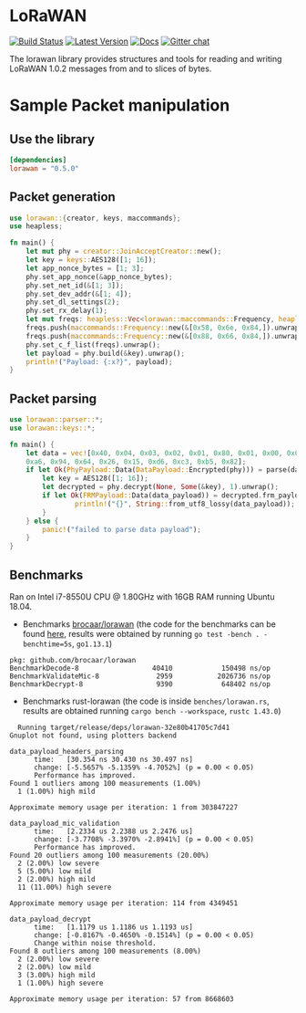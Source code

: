 # LoRaWAN

[![Build Status](https://travis-ci.org/ivajloip/rust-lorawan.svg?branch=master)](https://travis-ci.org/ivajloip/rust-lorawan)
[![Latest Version]][crates.io]
[![Docs]][doc.rs]
[![Gitter chat](https://badges.gitter.im/Join%20Chat.svg)](https://gitter.im/rust-lorawan/lorawan)

The lorawan library provides structures and tools for reading and writing
LoRaWAN 1.0.2 messages from and to slices of bytes.

# Sample Packet manipulation

## Use the library

```toml
[dependencies]
lorawan = "0.5.0"
```

## Packet generation

```rust
use lorawan::{creator, keys, maccommands};
use heapless;

fn main() {
    let mut phy = creator::JoinAcceptCreator::new();
    let key = keys::AES128([1; 16]);
    let app_nonce_bytes = [1; 3];
    phy.set_app_nonce(&app_nonce_bytes);
    phy.set_net_id(&[1; 3]);
    phy.set_dev_addr(&[1; 4]);
    phy.set_dl_settings(2);
    phy.set_rx_delay(1);
    let mut freqs: heapless::Vec<lorawan::maccommands::Frequency, heapless::consts::U256> = heapless::Vec::new();
    freqs.push(maccommands::Frequency::new(&[0x58, 0x6e, 0x84,]).unwrap()).unwrap();
    freqs.push(maccommands::Frequency::new(&[0x88, 0x66, 0x84,]).unwrap()).unwrap();
    phy.set_c_f_list(freqs).unwrap();
    let payload = phy.build(&key).unwrap();
    println!("Payload: {:x?}", payload);
}
```

## Packet parsing

```rust
use lorawan::parser::*;
use lorawan::keys::*;

fn main() {
    let data = vec![0x40, 0x04, 0x03, 0x02, 0x01, 0x80, 0x01, 0x00, 0x01,
    0xa6, 0x94, 0x64, 0x26, 0x15, 0xd6, 0xc3, 0xb5, 0x82];
    if let Ok(PhyPayload::Data(DataPayload::Encrypted(phy))) = parse(data) {
        let key = AES128([1; 16]);
        let decrypted = phy.decrypt(None, Some(&key), 1).unwrap();
        if let Ok(FRMPayload::Data(data_payload)) = decrypted.frm_payload() {
                println!("{}", String::from_utf8_lossy(data_payload));
        }
    } else {
        panic!("failed to parse data payload");
    }
}
```

## Benchmarks

Ran on Intel i7-8550U CPU @ 1.80GHz with 16GB RAM running Ubuntu 18.04.

* Benchmarks [brocaar/lorawan][4] (the code for the benchmarks can be found
  [here][3], results were obtained by running `go test -bench . -benchtime=5s`,
  `go1.13.1`)

```
pkg: github.com/brocaar/lorawan
BenchmarkDecode-8                  40410            150498 ns/op
BenchmarkValidateMic-8              2959           2026736 ns/op
BenchmarkDecrypt-8                  9390            648402 ns/op
```

* Benchmarks rust-lorawan (the code is inside `benches/lorawan.rs`, results are
  obtained running `cargo bench --workspace`, `rustc 1.43.0`)

```
  Running target/release/deps/lorawan-32e80b41705c7d41
Gnuplot not found, using plotters backend

data_payload_headers_parsing
      time:   [30.354 ns 30.430 ns 30.497 ns]
      change: [-5.5657% -5.1359% -4.7052%] (p = 0.00 < 0.05)
      Performance has improved.
Found 1 outliers among 100 measurements (1.00%)
  1 (1.00%) high mild

Approximate memory usage per iteration: 1 from 303847227

data_payload_mic_validation
      time:   [2.2334 us 2.2388 us 2.2476 us]
      change: [-3.7708% -3.3970% -2.8941%] (p = 0.00 < 0.05)
      Performance has improved.
Found 20 outliers among 100 measurements (20.00%)
  2 (2.00%) low severe
  5 (5.00%) low mild
  2 (2.00%) high mild
  11 (11.00%) high severe

Approximate memory usage per iteration: 114 from 4349451

data_payload_decrypt
      time:   [1.1179 us 1.1186 us 1.1193 us]
      change: [-0.8167% -0.4650% -0.1514%] (p = 0.00 < 0.05)
      Change within noise threshold.
Found 8 outliers among 100 measurements (8.00%)
  2 (2.00%) low severe
  2 (2.00%) low mild
  3 (3.00%) high mild
  1 (1.00%) high severe

Approximate memory usage per iteration: 57 from 8668603
```

[3]: https://gist.github.com/ivajloip/d63981e4caddaa68bd0b9c2390f4af90
[4]: https://github.com/brocaar/lorawan/commit/6095d473cf605ce4da4584ae2b570bca8e1259ff
[Latest Version]: https://img.shields.io/crates/v/lorawan.svg
[crates.io]: https://crates.io/crates/lorawan
[Docs]: https://docs.rs/lorawan/badge.svg
[doc.rs]: https://docs.rs/lorawan
